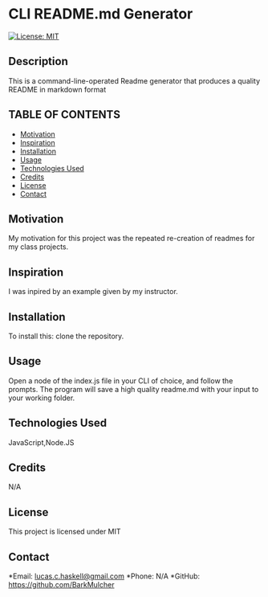 
  # CLI README.md Generator
  
  [![License: MIT](https://img.shields.io/badge/License-MIT-yellow.svg)](https://opensource.org/licenses/MIT) 

  ## Description
  This is a command-line-operated Readme generator that produces a quality README in markdown format 

  ## TABLE OF CONTENTS
  * [Motivation](#motivation)
  * [Inspiration](#inspiration)
  * [Installation](#installation)
  * [Usage](#usage)
  * [Technologies Used](#languages)
  * [Credits](#credits)
  * [License](#license)
  * [Contact](#contact)
  
  ## Motivation
  My motivation for this project was the repeated re-creation of readmes for my  class projects. 

  ## Inspiration
  I was inpired by an example given by my instructor.

  ## Installation
  To install this: clone the repository.

  ## Usage
  Open a node of the index.js file in your CLI of choice, and follow the prompts. The program will save a high quality readme.md with your input to your working folder.

  ## Technologies Used
  JavaScript,Node.JS

  ## Credits
  N/A

  ## License
  This project is licensed under MIT

  ## Contact
  *Email: lucas.c.haskell@gmail.com
  *Phone: N/A
  *GitHub: https://github.com/BarkMulcher
